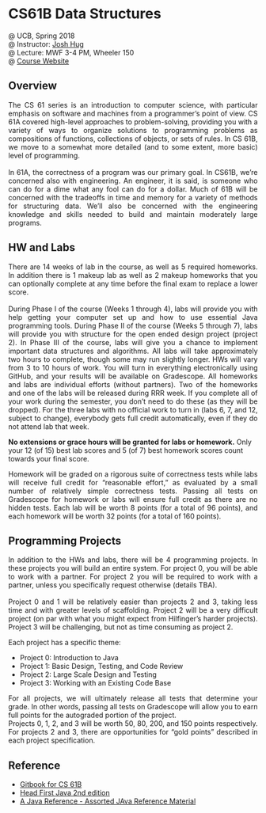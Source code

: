 # CS61B Data Structures 
@ UCB, Spring 2018  
@ Instructor: [Josh Hug](https://www2.eecs.berkeley.edu/Faculty/Homepages/joshhug.html)  
@ Lecture: MWF 3-4 PM, Wheeler 150  
@ [Course Website](https://sp18.datastructur.es/index.html)

## Overview

<p align="justify">
The CS 61 series is an introduction to computer science, with particular emphasis on software and machines from a programmer’s point of view. CS 61A covered high-level approaches to problem-solving, providing you with a variety of ways to organize solutions to programming problems as compositions of functions, collections of objects, or sets of rules. In CS 61B, we move to a somewhat more detailed (and to some extent, more basic) level of programming.
<br><br>
In 61A, the correctness of a program was our primary goal. In CS61B, we’re concerned also with engineering. An engineer, it is said, is someone who can do for a dime what any fool can do for a dollar. Much of 61B will be concerned with the tradeoffs in time and memory for a variety of methods for structuring data. We’ll also be concerned with the engineering knowledge and skills needed to build and maintain moderately large programs.
</p>

## HW and Labs

<p align="justify">
There are 14 weeks of lab in the course, as well as 5 required homeworks. In addition there is 1 makeup lab as well as 2 makeup homeworks that you can optionally complete at any time before the final exam to replace a lower score.
<br><br>
During Phase I of the course (Weeks 1 through 4), labs will provide you with help getting your computer set up and how to use essential Java programming tools. During Phase II of the course (Weeks 5 through 7), labs will provide you with structure for the open ended design project (project 2). In Phase III of the course, labs will give you a chance to implement important data structures and algorithms. All labs will take approximately two hours to complete, though some may run slightly longer. HWs will vary from 3 to 10 hours of work. You will turn in everything electronically using GitHub, and your results will be available on Gradescope. All homeworks and labs are individual efforts (without partners). Two of the homeworks and one of the labs will be released during RRR week. If you complete all of your work during the semester, you don’t need to do these (as they will be dropped). For the three labs with no official work to turn in (labs 6, 7, and 12, subject to change), everybody gets full credit automatically, even if they do not attend lab that week.
</p>

**No extensions or grace hours will be granted for labs or homework.** Only your 12 (of 15) best lab scores and 5 (of 7) best homework scores count towards your final score.

<p align="justify">
Homework will be graded on a rigorous suite of correctness tests while labs will receive full credit for “reasonable effort,” as evaluated by a small number of relatively simple correctness tests. Passing all tests on Gradescope for homework or labs will ensure full credit as there are no hidden tests. Each lab will be worth 8 points (for a total of 96 points), and each homework will be worth 32 points (for a total of 160 points).
</p>

## Programming Projects
<p align="justify">
In addition to the HWs and labs, there will be 4 programming projects. In these projects you will build an entire system. For project 0, you will be able to work with a partner. For project 2 you will be required to work with a partner, unless you specifically request otherwise (details TBA).
<br><br>
Project 0 and 1 will be relatively easier than projects 2 and 3, taking less time and with greater levels of scaffolding. Project 2 will be a very difficult project (on par with what you might expect from Hilfinger’s harder projects). Project 3 will be challenging, but not as time consuming as project 2.
</p>

Each project has a specific theme:

- Project 0: Introduction to Java
- Project 1: Basic Design, Testing, and Code Review
- Project 2: Large Scale Design and Testing
- Project 3: Working with an Existing Code Base

<p align="justify">
For all projects, we will ultimately release all tests that determine your grade. In other words, passing all tests on Gradescope will allow you to earn full points for the autograded portion of the project.
<br>
Projects 0, 1, 2, and 3 will be worth 50, 80, 200, and 150 points respectively. For projects 2 and 3, there are opportunities for “gold points” described in each project specification.
</p>

## Reference
* [Gitbook for CS 61B](https://joshhug.gitbooks.io/hug61b/content/)
* [Head First Java 2nd edition](https://github.com/Zhenye-Na/cs61b-ucb/blob/master/docs/head-first-java-2nd-edition.pdf)
* [A Java Reference - Assorted JAva Reference Material](https://github.com/Zhenye-Na/cs61b-ucb/blob/master/docs/java.pdf)